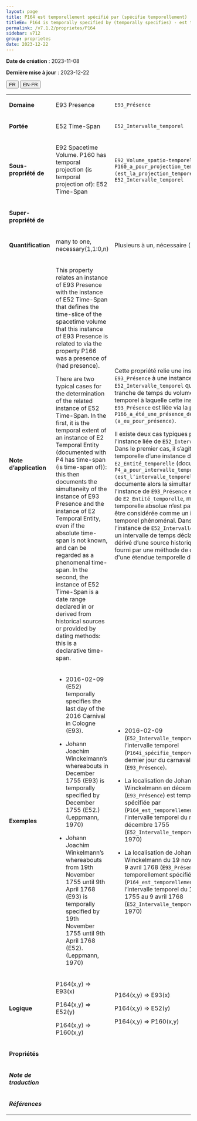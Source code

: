 ```yaml
---
layout: page
title: P164 est temporellement spécifié par (spécifie temporellement)
titleEn: P164 is temporally specified by (temporally specifies) - est temporellement spécifié par (spécifie temporellement)
permalink: /v7.1.2/proprietes/P164
sidebar: v712
group: proprietes
date: 2023-12-22
---
```


**Date de création** : 2023-11-08

**Dernière mise à jour** : 2023-12-22

<div class="lang-buttons">
 <button id="fr" class="activate">FR</button>
 <button id="en-fr">EN-FR</button>
</div>

<table>
<tbody>
<tr>
<td><p><strong>Domaine</strong></p></td>
<td class="en">
<p>E93 Presence</p>
</td>
<td>
<p><code class="language-plaintext highlighter-rouge">E93_Présence</code> </p>
</td>
</tr>
<tr>
<td><p><strong>Portée</strong></p></td>
<td class="en">
<p>E52 Time-Span</p>
</td>
<td>
<p><code class="language-plaintext highlighter-rouge">E52_Intervalle_temporel</code></p>
</td>
</tr>
<tr>
<td><p><strong>Sous-propriété de</strong></p></td>
<td class="en">
<p>E92 Spacetime Volume. P160 has temporal projection (is temporal projection of): E52 Time-Span</p>
</td>
<td>
<p><code class="language-plaintext highlighter-rouge">E92_Volume_spatio-temporel</code>. <code class="language-plaintext highlighter-rouge">P160_a_pour_projection_temporelle (est_la_projection_temporelle_de)</code>: <code class="language-plaintext highlighter-rouge">E52_Intervalle_temporel</code></p>
</td>
</tr>
<tr>
<td><p><strong>Super-propriété de</strong></p></td>
<td class="en">
</td>
<td>
</td>
</tr>
<tr>
<td><p><strong>Quantification</strong></p></td>
<td class="en">
<p>many to one, necessary(1,1:0,n)</p>
</td>
<td>
<p>Plusieurs à un, nécessaire (1,1: 0,n)</p>
</td>
</tr>
<tr>
<td><p><strong>Note d’application</strong></p></td>
<td class="en">
<p>This property relates an instance of E93 Presence with the instance of E52 Time-Span that defines the time-slice of the spacetime volume that this instance of E93 Presence is related to via the property P166 was a presence of (had presence).</p>
<p>There are two typical cases for the determination of the related instance of E52 Time-Span. In the first, it is the temporal extent of an instance of E2 Temporal Entity (documented with P4 has time-span (is time-span of)): this then documents the simultaneity of the instance of E93 Presence and the instance of E2 Temporal Entity, even if the absolute time-span is not known, and can be regarded as a phenomenal time-span. In the second, the instance of E52 Time-Span is a date range declared in or derived from historical sources or provided by dating methods: this is a declarative time-span.</p>
</td>
<td>
<p>Cette propriété relie une instance de <code class="language-plaintext highlighter-rouge">E93_Présence</code> à une instance de <code class="language-plaintext highlighter-rouge">E52_Intervalle_temporel</code> qui définit la tranche de temps du volume spatio-temporel à laquelle cette instance de <code class="language-plaintext highlighter-rouge">E93_Présence</code> est liée via la propriété <code class="language-plaintext highlighter-rouge">P166_a_été_une_présence_de (a_eu_pour_présence)</code>.</p>
<p>Il existe deux cas typiques pour déterminer l’instance liée de <code class="language-plaintext highlighter-rouge">E52_Intervalle_temporel</code>. Dans le premier cas, il s’agit de l’étendue temporelle d’une instance de <code class="language-plaintext highlighter-rouge">E2_Entité_temporelle</code> (documentée avec <code class="language-plaintext highlighter-rouge">P4_a_pour_intervalle_temporel (est_l’intervalle_temporel_de)</code>) : cela documente alors la simultanéité de l’instance de <code class="language-plaintext highlighter-rouge">E93_Présence</code> et de l’instance de <code class="language-plaintext highlighter-rouge">E2_Entité_temporelle</code>, même si l’étendue temporelle absolue n’est pas connue et peut être considérée comme un intervalle temporel phénoménal. Dans le second cas, l’instance de <code class="language-plaintext highlighter-rouge">E52_Intervalle_temporel</code> est un intervalle de temps déclaré dans ou dérivé d’une source historique, ou bien fourni par une méthode de datation : il s'agit d'une étendue temporelle déclarative.</p>
</td>
</tr>
<tr>
<td><p><strong>Exemples</strong></p></td>
<td class="en">
<ul>
<li><p>2016-02-09 (E52) temporally specifies the last day of the 2016 Carnival in Cologne (E93).</p>
</li>
<li><p>Johann Joachim Winckelmann’s whereabouts in December 1755 (E93) is temporally specified by December 1755 (E52.) (Leppmann, 1970)</p>
</li>
<li><p>Johann Joachim Winkelmann’s whereabouts from 19th November 1755 until 9th April 1768 (E93) is temporally specified by 19th November 1755 until 9th April 1768 (E52). (Leppmann, 1970)</p>
</li>
</ul>
</td>
<td>
<ul>
<li><p>2016-02-09 (<code class="language-plaintext highlighter-rouge">E52_Intervalle_temporel</code>) était l’intervalle temporel (<code class="language-plaintext highlighter-rouge">P164i_spécifie_temporellement)</code> du dernier jour du carnaval 2016 à Cologne (<code class="language-plaintext highlighter-rouge">E93_Présence</code>).</p>
</li>
<li><p>La localisation de Johann Joachim Winckelmann en décembre 1755 (<code class="language-plaintext highlighter-rouge">E93_Présence</code>) est temporellement spécifiée par (<code class="language-plaintext highlighter-rouge">P164_est_temporellement_spécifié_par</code>) l’intervalle temporel du mois de décembre 1755 (<code class="language-plaintext highlighter-rouge">E52_Intervalle_temporel</code>) (Leppmann, 1970)</p>
</li>
<li><p>La localisation de Johann Joachim Winckelmann du 19 novembre 1755 au 9 avril 1768 (<code class="language-plaintext highlighter-rouge">E93_Présence</code>) est temporellement spécifiée par (<code class="language-plaintext highlighter-rouge">P164_est_temporellement_spécifié_par</code>) l’intervalle temporel du  19 novembre 1755 au 9 avril 1768 (<code class="language-plaintext highlighter-rouge">E52_Intervalle_temporel</code>) (Leppmann, 1970)</p>
</li>
</ul>
</td>
</tr>
<tr>
<td><p><strong>Logique</strong></p></td>
<td class="en">
<p>P164(x,y) ⇒ E93(x)</p>
<p>P164(x,y) ⇒ E52(y)</p>
<p>P164(x,y) ⇒ P160(x,y)</p>
</td>
<td>
<p>P164(x,y) ⇒ E93(x)</p>
<p>P164(x,y) ⇒ E52(y)</p>
<p>P164(x,y) ⇒ P160(x,y)</p>
</td>
</tr>
<tr>
<td><p><strong>Propriétés</strong></p></td>
<td class="en">
</td>
<td>
</td>
</tr>
<tr>
<td><p><strong><em>Note de traduction</em></strong></p></td>
<td colspan="2">
</td>
</tr>
<tr>
<td><p><strong><em>Références</em></strong></p></td>
<td colspan="2">
<p><em></em></p>
</td>
</tr>
</tbody>
</table>
